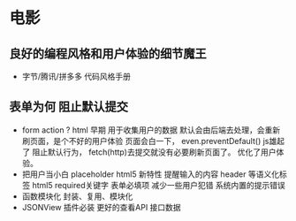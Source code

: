 # 电影

## 良好的编程风格和用户体验的细节魔王
  - 字节/腾讯/拼多多 代码风格手册


## 表单为何 阻止默认提交
- form action ?
  html 早期 用于收集用户的数据  默认会由后端去处理，会重新刷页面，是个不好的用户体验
  页面会白一下，
  even.preventDefault() js雄起了  阻止默认行为， fetch(http)去提交就没有必要刷新页面了。
  优化了用户体验。
- 把用户当小白
  placeholder html5 新特性 提醒输入的内容
  header 等语义化标签 html5
  required关键字 表单必填项 减少一些用户犯错 系统内置的提示错误
- 函数模块化
  封装、复用、模块化
- JSONView 插件必装 更好的查看API 接口数据

